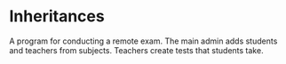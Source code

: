 # Inheritances
A program for conducting a remote exam. The main admin adds students and teachers from subjects. Teachers create tests that students take.

